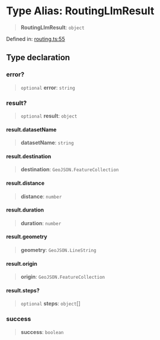 # Type Alias: RoutingLlmResult

> **RoutingLlmResult**: `object`

Defined in: [routing.ts:55](https://github.com/GeoDaCenter/openassistant/blob/36f516b8229288259590b2d9dab3b10cbfc3cbfd/packages/osm/src/routing.ts#L55)

## Type declaration

### error?

> `optional` **error**: `string`

### result?

> `optional` **result**: `object`

#### result.datasetName

> **datasetName**: `string`

#### result.destination

> **destination**: `GeoJSON.FeatureCollection`

#### result.distance

> **distance**: `number`

#### result.duration

> **duration**: `number`

#### result.geometry

> **geometry**: `GeoJSON.LineString`

#### result.origin

> **origin**: `GeoJSON.FeatureCollection`

#### result.steps?

> `optional` **steps**: `object`[]

### success

> **success**: `boolean`
